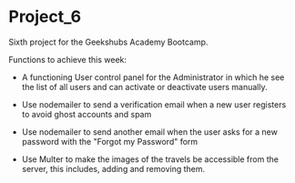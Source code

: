 # Project_6

Sixth project for the Geekshubs Academy Bootcamp.

Functions to achieve this week:

  - A functioning User control panel for the Administrator in which he see the list of all users and can activate or deactivate users manually.
  
  - Use nodemailer to send a verification email when a new user registers to avoid ghost accounts and spam
  
  - Use nodemailer to send another email when the user asks for a new password with the "Forgot my Password" form
  
  - Use Multer to make the images of the travels be accessible from the server, this includes, adding and removing them.
  
 
